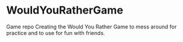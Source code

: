 # WouldYouRatherGame
 Game repo 
Creating the Would You Rather Game to mess around for practice and to use for fun with friends. 